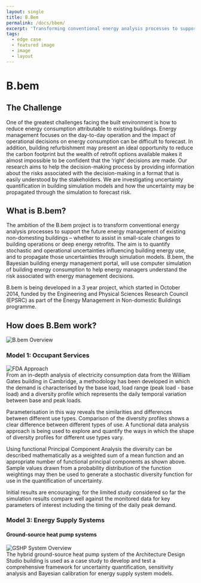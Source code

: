 ```yaml
---
layout: single
title: B.Bem
permalink: /docs/bbem/
excerpt: 'Transforming conventional energy analysis processes to support the future energy management of existing non-domesting buildings'
tags:
  - edge case
  - featured image
  - image
  - layout
---
```


<div id="stickyarticle">
<h1 class="category">B.bem</h1>
<h2 class="title">The Challenge</h2>
<div id="wrapper">
  <div id="stickybody">One of the greatest challenges facing the built environment is how to reduce energy consumption attributable to existing buildings. Energy management focuses on the day-to-day operation and the impact of operational decisions on energy consumption can be difficult to forecast. In addition, building refurbishment may present an ideal opportunity to reduce the carbon footprint but the wealth of retrofit options available makes it almost impossible to be confident that the ‘right’ decisions are made. Our research aims to help the decision-making process by providing information about the risks associated with the decision-making in a format that is easily understood by the stakeholders. We are investigating uncertainty quantification in building simulation models and how the uncertainty may be propagated through the simulation to forecast risk.</div>
  </div>
<h2 class="title">What is B.bem?</h2>
<div id="wrapper">
  <div id="stickybody">The ambition of the B.bem project is to transform conventional energy analysis processes to support the future energy management of existing non-domesting buildings – whether to assist in small-scale changes to building operations or deep energy retrofits. The aim is to quantify stochastic and operational uncertainties influencing building energy use, and to propagate those uncertainties through simulation models.  B.bem, the Bayesian building energy management portal, will use computer simulation of building energy consumption to help energy managers understand the risk associated with energy management decisions.

B.bem is being developed in a 3 year project, which started in October 2014, funded by the Engineering and Physical Sciences Research Council (EPSRC) as part of the Energy Management in Non-domestic Buildings programme.</div>
</div>

<h2 class="title">How does B.Bem work?</h2>
<div id="wrapper">
    <div id="stickybody">
    <img id="stickybody"
         src="/home/Images/bbem/bbem_content_image.png"
         alt="B.bem Overview"
         caption="Photo credit: EECi">
  </div>
  </div>
<h3 class="title">Model 1: Occupant Services</h3>
<div id="wrapper">
  <div id="stickyflex">
    <img id="stickyflex"
         src="/home/Images/bbem/fda_approach.png"
         alt="FDA Approach"
         caption="Photo credit: EECi">
  </div>
  <div id="stickybody">From an in-depth analysis of electricity consumption data from the William Gates building in Cambridge, a methodology has been developed in which the demand is characterised by the base load, load range (peak load - base load) and a diversity profile which represents the daily temporal variation between base and peak loads.  

Parameterisation in this way reveals the similarities and differences between different use types.  Comparison of the diversity profiles shows a clear difference between different types of use.  A functional data analysis approach is being used to explore and quantify the ways in which the shape of diversity profiles for different use types vary. 

Using functional Principal Component Analysis the diversity can be described mathematically as a weighted sum of a mean function and an appropriate number of functional principal components as shown above.  Sample values drawn from a probability distribution of the function weightings may then be used to generate a stochastic diversity function for use in the quantification of uncertainty.  

Initial results are encouraging; for the limited study considered so far the simulation results compare well against the monitored data for key parameters of interest including the timing of the daily peak demand.  </div>
</div>
<h3 class="title">Model 3: Energy Supply Systems</h3>
<h4 class="sub-title">Ground-source heat pump systems</h4>
<div id="wrapper">
  <div id="stickyflex">
    <img id="stickyflex"
         src="/home/Images/bbem/System_overview.png"
         alt="GSHP System Overview"
         caption="Photo credit: EECi">
  </div>
  <div id="stickybody">The hybrid ground-source heat pump system of the Architecture Design Studio building is used as a case study to develop and test a comprehensive framework for uncertainty quantification, sensitivity analysis and Bayesian calibration for energy supply system models. </div>
</div>
</div>


